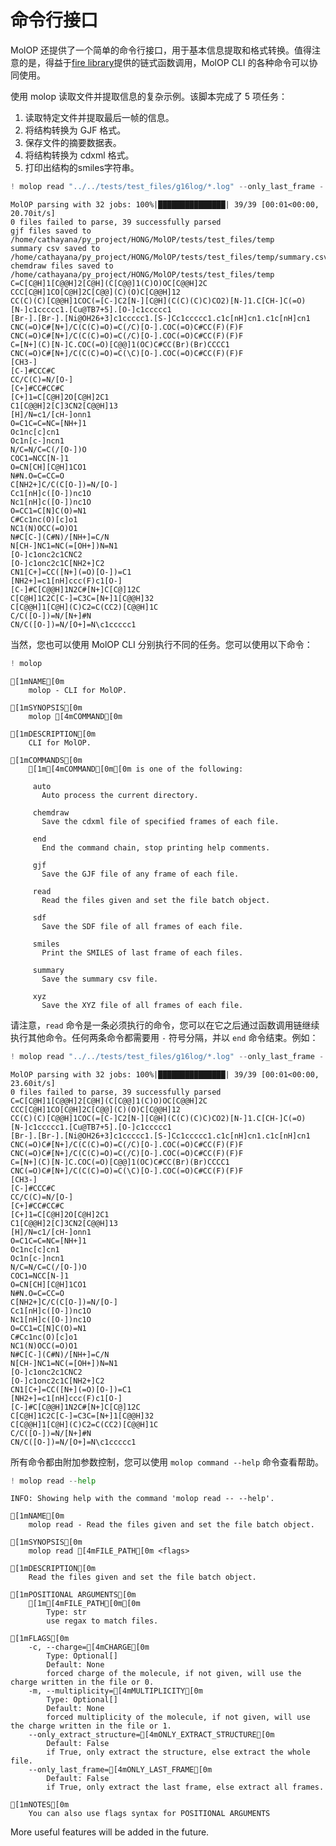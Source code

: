# 命令行接口

MolOP 还提供了一个简单的命令行接口，用于基本信息提取和格式转换。值得注意的是，得益于[fire library](https://github.com/google/python-fire)提供的链式函数调用，MolOP CLI 的各种命令可以协同使用。

使用 molop 读取文件并提取信息的复杂示例。该脚本完成了 5 项任务：

1. 读取特定文件并提取最后一帧的信息。
2. 将结构转换为 GJF 格式。
3. 保存文件的摘要数据表。
4. 将结构转换为 cdxml 格式。
5. 打印出结构的smiles字符串。


```python
! molop read "../../tests/test_files/g16log/*.log" --only_last_frame - gjf "../../tests/test_files/temp" --template="../../tests/test_files/g16gjf/test.gjf" - summary "../../tests/test_files/temp" - chemdraw "../../tests/test_files/temp" - smiles - end
```

    MolOP parsing with 32 jobs: 100%|███████████████| 39/39 [00:01<00:00, 20.70it/s]
    0 files failed to parse, 39 successfully parsed
    gjf files saved to /home/cathayana/py_project/HONG/MolOP/tests/test_files/temp
    summary csv saved to /home/cathayana/py_project/HONG/MolOP/tests/test_files/temp/summary.csv
    chemdraw files saved to /home/cathayana/py_project/HONG/MolOP/tests/test_files/temp
    C=C[C@H]1[C@@H]2[C@H](C[C@@]1(C)O)OC[C@@H]2C
    CCC[C@H]1CO[C@H]2C[C@@](C)(O)C[C@@H]12
    CC(C)(C)[C@@H]1COC(=[C-]C2[N-][C@H](C(C)(C)C)CO2)[N-]1.C[CH-]C(=O)[N-]c1ccccc1.[Cu@TB7+5].[O-]c1ccccc1
    [Br-].[Br-].[Ni@OH26+3]c1ccccc1.[S-]Cc1ccccc1.c1c[nH]cn1.c1c[nH]cn1
    CNC(=O)C#[N+]/C(C(C)=O)=C(/C)[O-].COC(=O)C#CC(F)(F)F
    CNC(=O)C#[N+]/C(C(C)=O)=C(/C)[O-].COC(=O)C#CC(F)(F)F
    C=[N+](C)[N-]C.COC(=O)[C@@]1(OC)C#CC(Br)(Br)CCCC1
    CNC(=O)C#[N+]/C(C(C)=O)=C(\C)[O-].COC(=O)C#CC(F)(F)F
    [CH3-]
    [C-]#CCC#C
    CC/C(C)=N/[O-]
    [C+]#CC#CC#C
    [C+]1=C[C@H]2O[C@H]2C1
    C1[C@@H]2[C]3CN2[C@@H]13
    [H]/N=c1/[cH-]onn1
    O=C1C=C=NC=[NH+]1
    Oc1nc[c]cn1
    Oc1n[c-]ncn1
    N/C=N/C=C(/[O-])O
    COC1=NCC[N-]1
    O=CN[CH][C@H]1CO1
    N#N.O=C=CC=O
    C[NH2+]C/C(C[O-])=N/[O-]
    Cc1[nH]c([O-])nc1O
    Nc1[nH]c([O-])nc1O
    O=CC1=C[N]C(O)=N1
    C#Cc1nc(O)[c]o1
    NC1(N)OCC(=O)O1
    N#C[C-](C#N)/[NH+]=C/N
    N[CH-]NC1=NC(=[OH+])N=N1
    [O-]c1onc2c1CNC2
    [O-]c1onc2c1C[NH2+]C2
    CN1[C+]=CC([N+](=O)[O-])=C1
    [NH2+]=c1[nH]ccc(F)c1[O-]
    [C-]#C[C@@H]1N2C#[N+]C[C@]12C
    C[C@H]1C2C[C-]=C3C=[N+]1[C@@H]32
    C[C@@H]1[C@H](C)C2=C(CC2)[C@@H]1C
    C/C([O-])=N/[N+]#N
    CN/C([O-])=N/[O+]=N\c1ccccc1


当然，您也可以使用 MolOP CLI 分别执行不同的任务。您可以使用以下命令：


```python
! molop
```

    [1mNAME[0m
        molop - CLI for MolOP.
    
    [1mSYNOPSIS[0m
        molop [4mCOMMAND[0m
    
    [1mDESCRIPTION[0m
        CLI for MolOP.
    
    [1mCOMMANDS[0m
        [1m[4mCOMMAND[0m[0m is one of the following:
    
         auto
           Auto process the current directory.
    
         chemdraw
           Save the cdxml file of specified frames of each file.
    
         end
           End the command chain, stop printing help comments.
    
         gjf
           Save the GJF file of any frame of each file.
    
         read
           Read the files given and set the file batch object.
    
         sdf
           Save the SDF file of all frames of each file.
    
         smiles
           Print the SMILES of last frame of each files.
    
         summary
           Save the summary csv file.
    
         xyz
           Save the XYZ file of all frames of each file.


请注意，`read` 命令是一条必须执行的命令，您可以在它之后通过函数调用链继续执行其他命令。任何两条命令都需要用 `-` 符号分隔，并以 `end` 命令结束。例如：


```python
! molop read "../../tests/test_files/g16log/*.log" --only_last_frame - smiles - end
```

    MolOP parsing with 32 jobs: 100%|███████████████| 39/39 [00:01<00:00, 23.60it/s]
    0 files failed to parse, 39 successfully parsed
    C=C[C@H]1[C@@H]2[C@H](C[C@@]1(C)O)OC[C@@H]2C
    CCC[C@H]1CO[C@H]2C[C@@](C)(O)C[C@@H]12
    CC(C)(C)[C@@H]1COC(=[C-]C2[N-][C@H](C(C)(C)C)CO2)[N-]1.C[CH-]C(=O)[N-]c1ccccc1.[Cu@TB7+5].[O-]c1ccccc1
    [Br-].[Br-].[Ni@OH26+3]c1ccccc1.[S-]Cc1ccccc1.c1c[nH]cn1.c1c[nH]cn1
    CNC(=O)C#[N+]/C(C(C)=O)=C(/C)[O-].COC(=O)C#CC(F)(F)F
    CNC(=O)C#[N+]/C(C(C)=O)=C(/C)[O-].COC(=O)C#CC(F)(F)F
    C=[N+](C)[N-]C.COC(=O)[C@@]1(OC)C#CC(Br)(Br)CCCC1
    CNC(=O)C#[N+]/C(C(C)=O)=C(\C)[O-].COC(=O)C#CC(F)(F)F
    [CH3-]
    [C-]#CCC#C
    CC/C(C)=N/[O-]
    [C+]#CC#CC#C
    [C+]1=C[C@H]2O[C@H]2C1
    C1[C@@H]2[C]3CN2[C@@H]13
    [H]/N=c1/[cH-]onn1
    O=C1C=C=NC=[NH+]1
    Oc1nc[c]cn1
    Oc1n[c-]ncn1
    N/C=N/C=C(/[O-])O
    COC1=NCC[N-]1
    O=CN[CH][C@H]1CO1
    N#N.O=C=CC=O
    C[NH2+]C/C(C[O-])=N/[O-]
    Cc1[nH]c([O-])nc1O
    Nc1[nH]c([O-])nc1O
    O=CC1=C[N]C(O)=N1
    C#Cc1nc(O)[c]o1
    NC1(N)OCC(=O)O1
    N#C[C-](C#N)/[NH+]=C/N
    N[CH-]NC1=NC(=[OH+])N=N1
    [O-]c1onc2c1CNC2
    [O-]c1onc2c1C[NH2+]C2
    CN1[C+]=CC([N+](=O)[O-])=C1
    [NH2+]=c1[nH]ccc(F)c1[O-]
    [C-]#C[C@@H]1N2C#[N+]C[C@]12C
    C[C@H]1C2C[C-]=C3C=[N+]1[C@@H]32
    C[C@@H]1[C@H](C)C2=C(CC2)[C@@H]1C
    C/C([O-])=N/[N+]#N
    CN/C([O-])=N/[O+]=N\c1ccccc1


所有命令都由附加参数控制，您可以使用 `molop command --help` 命令查看帮助。


```python
! molop read --help
```

    INFO: Showing help with the command 'molop read -- --help'.
    
    [1mNAME[0m
        molop read - Read the files given and set the file batch object.
    
    [1mSYNOPSIS[0m
        molop read [4mFILE_PATH[0m <flags>
    
    [1mDESCRIPTION[0m
        Read the files given and set the file batch object.
    
    [1mPOSITIONAL ARGUMENTS[0m
        [1m[4mFILE_PATH[0m[0m
            Type: str
            use regax to match files.
    
    [1mFLAGS[0m
        -c, --charge=[4mCHARGE[0m
            Type: Optional[]
            Default: None
            forced charge of the molecule, if not given, will use the charge written in the file or 0.
        -m, --multiplicity=[4mMULTIPLICITY[0m
            Type: Optional[]
            Default: None
            forced multiplicity of the molecule, if not given, will use the charge written in the file or 1.
        --only_extract_structure=[4mONLY_EXTRACT_STRUCTURE[0m
            Default: False
            if True, only extract the structure, else extract the whole file.
        --only_last_frame=[4mONLY_LAST_FRAME[0m
            Default: False
            if True, only extract the last frame, else extract all frames.
    
    [1mNOTES[0m
        You can also use flags syntax for POSITIONAL ARGUMENTS


More useful features will be added in the future.
